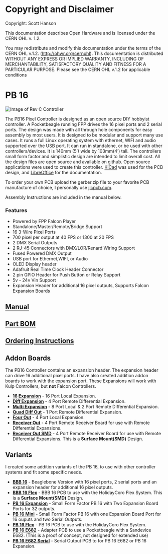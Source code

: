 # Copyright and Disclaimer
Copyright: Scott Hanson

This documentation describes Open Hardware and is licensed under the CERN OHL v. 1.2.

You may redistribute and modify this documentation under the terms of the CERN OHL v.1.2. (http://ohwr.org/cernohl). This documentation is distributed WITHOUT ANY EXPRESS OR IMPLIED WARRANTY, INCLUDING OF MERCHANTABILITY, SATISFACTORY QUALITY AND FITNESS FOR A PARTICULAR PURPOSE. Please see the CERN OHL v.1.2 for applicable conditions

# PB 16

![Image of Rev C Controller](https://github.com/computergeek1507/PB_16/raw/master/PB_16_rev_C.jpg)

The PB16 Pixel Controller is designed as an open source DIY hobbyist controller. A Pocketbeagle running FPP drives the 16 pixel ports and 2 serial ports. The design was made with all through hole components for easy assembly by most users. It is designed to be modular and support many use cases. It runs a full Linux operating system with ethernet, WIFI and audio supported over the USB port. It can run in standalone, or be used with other controllers/devices. It is 140mm (5’) wide by 103mm(4’) tall. The controllers small form factor and simplistic design are intended to limit overall cost. All the design files are open source and available on github. Open source applications were used to create this controller. [KiCad](http://kicad-pcb.org/) was used for the PCB design, and [LibreOffice](https://www.libreoffice.org/) for the documentation.

To order your own PCB upload the gerber.zip file to your favorite PCB manufacture of choice, I personally use [jlcpcb.com](https://jlcpcb.com/).

Assembly Instructions are included in the manual below.

### Features
* Powered by FPP Falcon Player
* Standalone/Master/Remote/Bridge Support
* 16 3-Wire Pixel Ports
* 700 pixel per output at 40 FPS or 1300 at 20 FPS
* 2 DMX Serial Outputs
* 2 RJ-45 Connectors with DMX/LOR/Renard Wiring Support
* Fused Powered DMX Output
* USB port for Ethernet,WIFI, or Audio
* OLED Display header
* Adafruit Real Time Clock Header Connector
* 2 pin GPIO Header for Push Button or Relay Support
* 5v - 24v Vin Support
* Expansion Header for additional 16 pixel outputs, Supports Falcon Expansion Boards

## [Manual](https://github.com/computergeek1507/PB_16/raw/master/FPP%20PB16%20Pixel%20Controller%20Manual%20and%20Assembly%20Guide.pdf)

## [Part BOM](https://github.com/computergeek1507/PB_16/raw/master/PB16_Bom.ods)

## [Ordering Instructions](https://github.com/computergeek1507/PB_16/raw/master/JLC_PCB.md)

## Addon Boards

The PB16 Controller contains an expansion header. The expansion header can drive 16 additional pixel ports. I have also created addition addon boards to work with the expansion port. These Expansions will work with Kulp Controllers, but **not** Falcon Controllers.

* [**16 Expansion**](16_Expansion/README.md) - 16 Port Local Expansion.
* [**Diff Expansion**](Diff_Expansion/README.md) - 4 Port Remote Differential Expansion.
* [**Multi Expansion**](Multi_Expansion/README.md) - 8 Port Local & 2 Port Remote Differential Expansion.
* [**Quad Diff Out**](Quad_Diff_Out/README.md) - 1 Port Remote Differential Expansion.
* [**Four Out**](Four_Out/README.md) - 4 Port Local Expansion.
* [**Receiver Out**](Receiver_Out/README.md) - 4 Port Remote Receiver Board for use with Remote Differential Expansions.
* [**Receiver Out SMD**](Receiver_Out_SMD/README.md) - 4 Port Remote Receiver Board for use with Remote Differential Expansions. This is a **Surface Mount(SMD)** Design.

## Variants

I created some addition variants of the PB 16, to use with other controller systems and fit some specific needs.

* [**BBB 16**](BBB_16/README.md) - Beaglebone Version with 16 pixel ports, 2 serial ports and an expansion header for additional 16 pixel outputs.
* [**BBB 16 Flex**](BBB_16_Flex/README.md) - BBB 16 PCB to use with the HolidayCoro Flex System. This is a **Surface Mount(SMD)** Design.
* [**PB 16 Expansion**](PB_16_Expansion/README.md) - Small Form Factor PB 16 with Two Expansion Board Ports for 32 outputs.
* [**PB 16 Mini**](PB_16_Mini/README.md) - Small Form Factor PB 16 with one Expansion Board Port for 16 ouputs and two Serial Outputs.
* [**PB 16 Flex**](PB_16_Flex/README.md) - PB 16 PCB to use with the HolidayCoro Flex System.
* [**PB 16 E682**](PB_16_E682/README.md) - Adapter PCB to use a Pocketbeagle with a Sandevice E682. (This is a proof of concept, not designed for extended use)
* [**PB 16 E682 Serial**](PB_16_E682_Serial/README.md) - Serial Output PCB to for PB 16 E682 or PB 16 Expansion.
